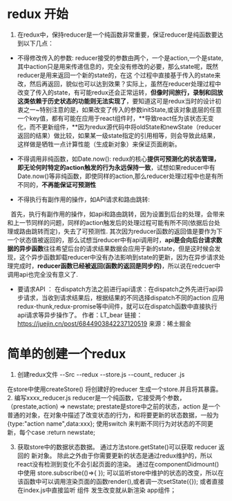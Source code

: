  #  redux 开始
 1. 在redux中，保持reducer是一个纯函数非常重要，保证reducer是纯函数要达到以下几点：

- 不得修改传入的参数:
  reducer接受的参数由两个，一个是action,一个是state,其中action只是用来传递信息的，完全没有修改的必要，那么state呢，既然reducer是用来返回一个新的state的，在这
  个过程中直接基于传入的state来改，然后再返回，貌似也可以达到效果？实际上，虽然在reducer处理过程中改变了传入的state，有可能redux还会正常运转，**但像时间旅行，录制和回放这类依赖于历史状态的功能则无法实现了**，要知道这可是redux当时的设计初衷之一~特别注意的是，如果改变了传入的参数initState,或该对象底层的任意一个key值，都有可能在应用于react组件时，**导致react任为该状态无变化，而不更新组件，**因为redux源代码中将oldState和newState（reducer返回的结果）做比较，如果某一级state指定的引用相等，则会导致此结果，这样做是牺牲一点计算性能（生成新对象）来保证页面刷新。


- 不得调用非纯函数，如Date.now():
redux的核心**提供可预测化的状态管理，即无论何时特定的action触发的行为永远保持一致**，试想如果reducer中有Date.now()等非纯函数，即使同样的action,那么reducer处理过程中也是有所不同的，**不再能保证可预测性**

- 不得执行有副作用的操作，如API请求和路由跳转:
  
  首先，执行有副作用的操作，如api和路由跳转，因为设置到后台的处理，会带来和上一节同样的问题，同样的action触发后的处理过程可能有所不同(依据后台处理或路由跳转而定)，失去了可预测性.
其次因为reducer函数的返回值是要作为下一个状态值被返回的，那么试想当reducer中有api调用时，**api是会向后台请求数据的异步函数**往往希望后台的请求结果数据会应用于新的state，但是这时候会发现，这个异步函数卸载reducer中没有办法影响到state的更新，因为在异步请求处理完成时，**reducer函数已经被返回(函数的返回是同步的)**，所以说在redcuer中调用api也完全没有意义了.
 - 要请求API ：
      在dispatch方法之前进行api请求：在dispatch之外先进行api异步请求，当收到请求结果后，根据结果的不同选择dispatch不同的action
      应用redux-thunk,redux-promise等中间件，就可以在dispatch函数中直接执行api请求等异步操作了。
作者：LT_bear
链接：https://juejin.cn/post/6844903842237120519
来源：稀土掘金



#  简单的创建一个redux
 1. 创建redux文件
  --Src
    --redux
      --store.js
      --count_ reducer .js

  在store中使用createStore() 将创建好的reducer 生成一个store.并且将其暴露。
2. 编写xxxx_reducer.js
    reducer是一个纯函数，它接受两个参数，（prestate,action) => newstate;
    prestate是store中之前的状态，action 是一个普通的对象，在对象中描述了改变状态的行为，和将要更新的状态数据，一般为{type:"action name",data:xxx};
    使用switch 来判断不同行为对状态的不同更新，每个case :return newstate;

3. 获取store中的数据状态数据。
   通过方法store.getState()可以获取 reducer 返回的 新对象。
   除此之外由于你需要更新的状态是通过redux维护的，所以react没有检测到变化不会引起页面的渲染。
   通过在componentDidmount() 中使用 store.subscribe(()=>{ }); 可以监听store中维护的状态的改变，所以在该函数中可以调用渲染页面的函数render(),或者调一次setState({});
   或者直接在index.js中直接监听<APP/> 组件 发生改变就从新渲染 app组件；



 

